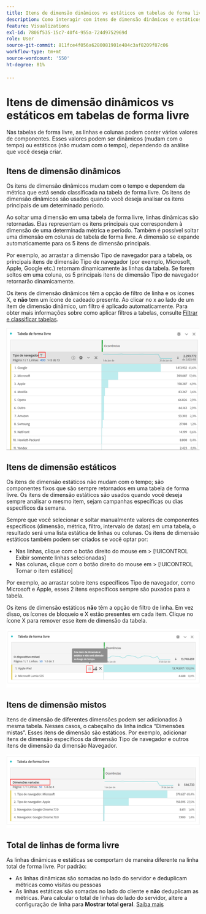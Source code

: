 ```yaml
---
title: Itens de dimensão dinâmicos vs estáticos em tabelas de forma livre
description: Como interagir com itens de dimensão dinâmicos e estáticos em tabelas
feature: Visualizations
exl-id: 7806f535-15c7-40f4-955a-724d9752969d
role: User
source-git-commit: 811fce4f056a6280081901e484c3af8209f87c06
workflow-type: tm+mt
source-wordcount: '550'
ht-degree: 81%

---
```


# Itens de dimensão dinâmicos vs estáticos em tabelas de forma livre

Nas tabelas de forma livre, as linhas e colunas podem conter vários valores de componentes. Esses valores podem ser dinâmicos (mudam com o tempo) ou estáticos (não mudam com o tempo), dependendo da análise que você deseja criar.

## Itens de dimensão dinâmicos

Os itens de dimensão dinâmicos mudam com o tempo e dependem da métrica que está sendo classificada na tabela de forma livre. Os itens de dimensão dinâmicos são usados quando você deseja analisar os itens principais de um determinado período.

Ao soltar uma dimensão em uma tabela de forma livre, linhas dinâmicas são retornadas. Elas representam os itens principais que correspondem à dimensão de uma determinada métrica e período. Também é possível soltar uma dimensão em colunas de tabela de forma livre. A dimensão se expande automaticamente para os 5 itens de dimensão principais.

Por exemplo, ao arrastar a dimensão Tipo de navegador para a tabela, os principais itens de dimensão Tipo de navegador (por exemplo, Microsoft, Apple, Google etc.) retornam dinamicamente às linhas da tabela. Se forem soltos em uma coluna, os 5 principais itens de dimensão Tipo de navegador retornarão dinamicamente.

Os itens de dimensão dinâmicos têm a opção de filtro de linha e os ícones X, e **não** tem um ícone de cadeado presente. <!--do they have the lock icon? --> Ao clicar no x ao lado de um item de dimensão dinâmico, um filtro é aplicado automaticamente. Para obter mais informações sobre como aplicar filtros a tabelas, consulte [Filtrar e classificar tabelas](/help/analysis-workspace/visualizations/freeform-table/filter-and-sort.md).


![Uma Tabela de forma livre que destaca o ícone do filtro.](assets/dynamic-items.png)

## Itens de dimensão estáticos

Os itens de dimensão estáticos não mudam com o tempo; são componentes fixos que são sempre retornados em uma tabela de forma livre. Os itens de dimensão estáticos são usados quando você deseja sempre analisar o mesmo item, sejam campanhas específicas ou dias específicos da semana.

Sempre que você selecionar e soltar manualmente valores de componentes específicos (dimensão, métrica, filtro, intervalo de datas) em uma tabela, o resultado será uma lista estática de linhas ou colunas. Os itens de dimensão estáticos também podem ser criados se você optar por:

* Nas linhas, clique com o botão direito do mouse em > [!UICONTROL Exibir somente linhas selecionadas]
* Nas colunas, clique com o botão direito do mouse em > [!UICONTROL Tornar o item estático]

Por exemplo, ao arrastar sobre itens específicos Tipo de navegador, como Microsoft e Apple, esses 2 itens específicos sempre são puxados para a tabela.

Os itens de dimensão estáticos **não** têm a opção de filtro de linha. Em vez disso, os ícones de bloqueio e X estão presentes em cada item. Clique no ícone X para remover esse item de dimensão da tabela.

![Uma Tabela de forma livre mostrando o Tipo de navegador e a linha Microsoft com um ícone de bloqueio observação: Esse item de dimensão é estático e não será alterado com o tempo.](assets/static-items.png)

## Itens de dimensão mistos

Itens de dimensão de diferentes dimensões podem ser adicionados à mesma tabela. Nesses casos, o cabeçalho da linha indica “Dimensões mistas”. Esses itens de dimensão são estáticos. Por exemplo, adicionar itens de dimensão específicos da dimensão Tipo de navegador e outros itens de dimensão da dimensão Navegador.

![Uma Tabela de forma livre que destaca a coluna Dimension mista.](assets/mixed-dimensions.png)

## Total de linhas de forma livre

As linhas dinâmicas e estáticas se comportam de maneira diferente na linha total de forma livre. Por padrão:

* As linhas dinâmicas são somadas no lado do servidor e deduplicam métricas como visitas ou pessoas
* As linhas estáticas são somadas no lado do cliente e **não** deduplicam as métricas. Para calcular o total de linhas do lado do servidor, altere a configuração de linha para **Mostrar total geral**. [Saiba mais](https://experienceleague.adobe.com/docs/analytics/analyze/analysis-workspace/visualizations/freeform-table/workspace-totals.html?lang=pt-BR)
